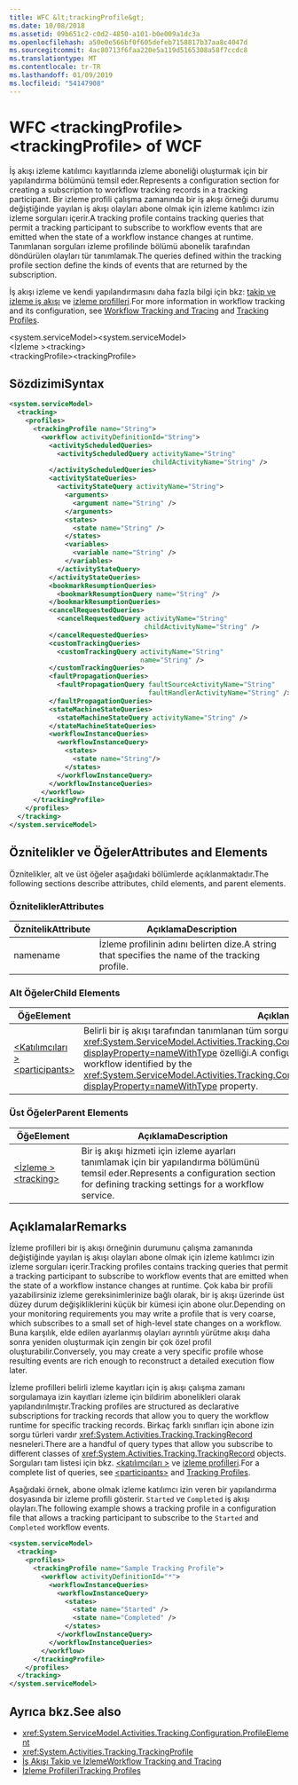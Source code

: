 ```yaml
---
title: WFC &lt;trackingProfile&gt;
ms.date: 10/08/2018
ms.assetid: 09b651c2-c0d2-4850-a101-b0e009a1dc3a
ms.openlocfilehash: a50e0e566bf0f605defeb7158817b37aa8c4047d
ms.sourcegitcommit: 4ac80713f6faa220e5a119d5165308a58f7ccdc8
ms.translationtype: MT
ms.contentlocale: tr-TR
ms.lasthandoff: 01/09/2019
ms.locfileid: "54147908"
---
```

# <a name="lttrackingprofilegt-of-wcf"></a><span data-ttu-id="0379f-102">WFC &lt;trackingProfile&gt;</span><span class="sxs-lookup"><span data-stu-id="0379f-102">&lt;trackingProfile&gt; of WCF</span></span>
<span data-ttu-id="0379f-103">İş akışı izleme katılımcı kayıtlarında izleme aboneliği oluşturmak için bir yapılandırma bölümünü temsil eder.</span><span class="sxs-lookup"><span data-stu-id="0379f-103">Represents a configuration section for creating a subscription to workflow tracking records in a tracking participant.</span></span> <span data-ttu-id="0379f-104">Bir izleme profili çalışma zamanında bir iş akışı örneği durumu değiştiğinde yayılan iş akışı olayları abone olmak için izleme katılımcı izin izleme sorguları içerir.</span><span class="sxs-lookup"><span data-stu-id="0379f-104">A tracking profile contains tracking queries that permit a tracking participant to subscribe to workflow events that are emitted when the state of a workflow instance changes at runtime.</span></span> <span data-ttu-id="0379f-105">Tanımlanan sorguları izleme profilinde bölümü abonelik tarafından döndürülen olayları tür tanımlamak.</span><span class="sxs-lookup"><span data-stu-id="0379f-105">The queries defined within the tracking profile section define the kinds of events that are returned by the subscription.</span></span>  
  
 <span data-ttu-id="0379f-106">İş akışı izleme ve kendi yapılandırmasını daha fazla bilgi için bkz: [takip ve izleme iş akışı](../../../../../docs/framework/windows-workflow-foundation/workflow-tracking-and-tracing.md) ve [izleme profilleri](../../../../../docs/framework/windows-workflow-foundation/tracking-profiles.md).</span><span class="sxs-lookup"><span data-stu-id="0379f-106">For more information in workflow tracking and its configuration, see [Workflow Tracking and Tracing](../../../../../docs/framework/windows-workflow-foundation/workflow-tracking-and-tracing.md) and [Tracking Profiles](../../../../../docs/framework/windows-workflow-foundation/tracking-profiles.md).</span></span>  
  
 <span data-ttu-id="0379f-107">\<system.serviceModel></span><span class="sxs-lookup"><span data-stu-id="0379f-107">\<system.serviceModel></span></span>  
<span data-ttu-id="0379f-108">\<İzleme ></span><span class="sxs-lookup"><span data-stu-id="0379f-108">\<tracking></span></span>  
<span data-ttu-id="0379f-109">\<trackingProfile></span><span class="sxs-lookup"><span data-stu-id="0379f-109">\<trackingProfile></span></span>  
  
## <a name="syntax"></a><span data-ttu-id="0379f-110">Sözdizimi</span><span class="sxs-lookup"><span data-stu-id="0379f-110">Syntax</span></span>  
  
```xml  
<system.serviceModel>
  <tracking>
    <profiles>
      <trackingProfile name="String">
        <workflow activityDefinitionId="String">
          <activityScheduledQueries>
            <activityScheduledQuery activityName="String"
                                    childActivityName="String" />
          </activityScheduledQueries>
          <activityStateQueries>
            <activityStateQuery activityName="String">
              <arguments>
                <argument name="String" />
              </arguments>
              <states>
                <state name="String" />
              </states>
              <variables>
                <variable name="String" />
              </variables>
            </activityStateQuery>
          </activityStateQueries>
          <bookmarkResumptionQueries>
            <bookmarkResumptionQuery name="String" />
          </bookmarkResumptionQueries>
          <cancelRequestedQueries>
            <cancelRequestedQuery activityName="String"
                                  childActivityName="String" />
          </cancelRequestedQueries>
          <customTrackingQueries>
            <customTrackingQuery activityName="String"
                                 name="String" />
          </customTrackingQueries>
          <faultPropagationQueries>
            <faultPropagationQuery faultSourceActivityName="String"
                                   faultHandlerActivityName="String" />
          </faultPropagationQueries>
          <stateMachineStateQueries>
            <stateMachineStateQuery activityName="String" />
          </stateMachineStateQueries>
          <workflowInstanceQueries>
            <workflowInstanceQuery>
              <states>
                <state name="String"/>
              </states>
            </workflowInstanceQuery>
          </workflowInstanceQueries>
        </workflow>
      </trackingProfile>
    </profiles>
  </tracking>
</system.serviceModel>
```  
  
## <a name="attributes-and-elements"></a><span data-ttu-id="0379f-111">Öznitelikler ve Öğeler</span><span class="sxs-lookup"><span data-stu-id="0379f-111">Attributes and Elements</span></span>  

<span data-ttu-id="0379f-112">Öznitelikler, alt ve üst öğeler aşağıdaki bölümlerde açıklanmaktadır.</span><span class="sxs-lookup"><span data-stu-id="0379f-112">The following sections describe attributes, child elements, and parent elements.</span></span>  
  
### <a name="attributes"></a><span data-ttu-id="0379f-113">Öznitelikler</span><span class="sxs-lookup"><span data-stu-id="0379f-113">Attributes</span></span>  
  
|<span data-ttu-id="0379f-114">Öznitelik</span><span class="sxs-lookup"><span data-stu-id="0379f-114">Attribute</span></span>|<span data-ttu-id="0379f-115">Açıklama</span><span class="sxs-lookup"><span data-stu-id="0379f-115">Description</span></span>|  
|---------------|-----------------|  
|<span data-ttu-id="0379f-116">name</span><span class="sxs-lookup"><span data-stu-id="0379f-116">name</span></span>|<span data-ttu-id="0379f-117">İzleme profilinin adını belirten dize.</span><span class="sxs-lookup"><span data-stu-id="0379f-117">A string that specifies the name of the tracking profile.</span></span>|  
  
### <a name="child-elements"></a><span data-ttu-id="0379f-118">Alt Öğeler</span><span class="sxs-lookup"><span data-stu-id="0379f-118">Child Elements</span></span>  
  
|<span data-ttu-id="0379f-119">Öğe</span><span class="sxs-lookup"><span data-stu-id="0379f-119">Element</span></span>|<span data-ttu-id="0379f-120">Açıklama</span><span class="sxs-lookup"><span data-stu-id="0379f-120">Description</span></span>|  
|-------------|-----------------|  
|[<span data-ttu-id="0379f-121">\<Katılımcıları ></span><span class="sxs-lookup"><span data-stu-id="0379f-121">\<participants></span></span>](../../../../../docs/framework/configure-apps/file-schema/windows-workflow-foundation/participants.md)|<span data-ttu-id="0379f-122">Belirli bir iş akışı tarafından tanımlanan tüm sorgularında içeren bir yapılandırma öğesi <xref:System.ServiceModel.Activities.Tracking.Configuration.ProfileWorkflowElement.ActivityDefinitionId?displayProperty=nameWithType> özelliği.</span><span class="sxs-lookup"><span data-stu-id="0379f-122">A configuration element that contains all queries for a specific workflow identified by the <xref:System.ServiceModel.Activities.Tracking.Configuration.ProfileWorkflowElement.ActivityDefinitionId?displayProperty=nameWithType> property.</span></span>|  
  
### <a name="parent-elements"></a><span data-ttu-id="0379f-123">Üst Öğeler</span><span class="sxs-lookup"><span data-stu-id="0379f-123">Parent Elements</span></span>  
  
|<span data-ttu-id="0379f-124">Öğe</span><span class="sxs-lookup"><span data-stu-id="0379f-124">Element</span></span>|<span data-ttu-id="0379f-125">Açıklama</span><span class="sxs-lookup"><span data-stu-id="0379f-125">Description</span></span>|  
|-------------|-----------------|  
|[<span data-ttu-id="0379f-126">\<İzleme ></span><span class="sxs-lookup"><span data-stu-id="0379f-126">\<tracking></span></span>](../../../../../docs/framework/configure-apps/file-schema/windows-workflow-foundation/tracking.md)|<span data-ttu-id="0379f-127">Bir iş akışı hizmeti için izleme ayarları tanımlamak için bir yapılandırma bölümünü temsil eder.</span><span class="sxs-lookup"><span data-stu-id="0379f-127">Represents a configuration section for defining tracking settings for a workflow service.</span></span>|  
  
## <a name="remarks"></a><span data-ttu-id="0379f-128">Açıklamalar</span><span class="sxs-lookup"><span data-stu-id="0379f-128">Remarks</span></span>  
 <span data-ttu-id="0379f-129">İzleme profilleri bir iş akışı örneğinin durumunu çalışma zamanında değiştiğinde yayılan iş akışı olayları abone olmak için izleme katılımcı izin izleme sorguları içerir.</span><span class="sxs-lookup"><span data-stu-id="0379f-129">Tracking profiles contains tracking queries that permit a tracking participant to subscribe to workflow events that are emitted when the state of a workflow instance changes at runtime.</span></span> <span data-ttu-id="0379f-130">Çok kaba bir profili yazabilirsiniz izleme gereksinimlerinize bağlı olarak, bir iş akışı üzerinde üst düzey durum değişikliklerini küçük bir kümesi için abone olur.</span><span class="sxs-lookup"><span data-stu-id="0379f-130">Depending on your monitoring requirements you may write a profile that is very coarse, which subscribes to a small set of high-level state changes on a workflow.</span></span> <span data-ttu-id="0379f-131">Buna karşılık, elde edilen ayarlanmış olayları ayrıntılı yürütme akışı daha sonra yeniden oluşturmak için zengin bir çok özel profil oluşturabilir.</span><span class="sxs-lookup"><span data-stu-id="0379f-131">Conversely, you may create a very specific profile whose resulting events are rich enough to reconstruct a detailed execution flow later.</span></span>  
  
 <span data-ttu-id="0379f-132">İzleme profilleri belirli izleme kayıtları için iş akışı çalışma zamanı sorgulamaya izin kayıtları izleme için bildirim abonelikleri olarak yapılandırılmıştır.</span><span class="sxs-lookup"><span data-stu-id="0379f-132">Tracking profiles are structured as declarative subscriptions for tracking records that allow you to query the workflow runtime for specific tracking records.</span></span> <span data-ttu-id="0379f-133">Birkaç farklı sınıfları için abone izin sorgu türleri vardır <xref:System.Activities.Tracking.TrackingRecord> nesneleri.</span><span class="sxs-lookup"><span data-stu-id="0379f-133">There are a handful of query types that allow you subscribe to different classes of <xref:System.Activities.Tracking.TrackingRecord> objects.</span></span> <span data-ttu-id="0379f-134">Sorguları tam listesi için bkz. [ \<katılımcıları >](../../../../../docs/framework/configure-apps/file-schema/windows-workflow-foundation/participants.md) ve [izleme profilleri](../../../../../docs/framework/windows-workflow-foundation/tracking-profiles.md).</span><span class="sxs-lookup"><span data-stu-id="0379f-134">For a complete list of queries, see [\<participants>](../../../../../docs/framework/configure-apps/file-schema/windows-workflow-foundation/participants.md) and [Tracking Profiles](../../../../../docs/framework/windows-workflow-foundation/tracking-profiles.md).</span></span>
  
<span data-ttu-id="0379f-135">Aşağıdaki örnek, abone olmak izleme katılımcı izin veren bir yapılandırma dosyasında bir izleme profili gösterir. `Started` ve `Completed` iş akışı olayları.</span><span class="sxs-lookup"><span data-stu-id="0379f-135">The following example shows a tracking profile in a configuration file that allows a tracking participant to subscribe to the `Started` and `Completed` workflow events.</span></span>  
  
```xml  
<system.serviceModel>
  <tracking>
    <profiles>
      <trackingProfile name="Sample Tracking Profile">
        <workflow activityDefinitionId="*">
          <workflowInstanceQueries>
            <workflowInstanceQuery>
              <states>
                <state name="Started" />
                <state name="Completed" />
              </states>
            </workflowInstanceQuery>
          </workflowInstanceQueries>
        </workflow>
      </trackingProfile>
    </profiles>
  </tracking>
</system.serviceModel>
```  
  
## <a name="see-also"></a><span data-ttu-id="0379f-136">Ayrıca bkz.</span><span class="sxs-lookup"><span data-stu-id="0379f-136">See also</span></span>

- <xref:System.ServiceModel.Activities.Tracking.Configuration.ProfileElement>  
- <xref:System.Activities.Tracking.TrackingProfile>  
- [<span data-ttu-id="0379f-137">İş Akışı Takip ve İzleme</span><span class="sxs-lookup"><span data-stu-id="0379f-137">Workflow Tracking and Tracing</span></span>](../../../../../docs/framework/windows-workflow-foundation/workflow-tracking-and-tracing.md)  
- [<span data-ttu-id="0379f-138">İzleme Profilleri</span><span class="sxs-lookup"><span data-stu-id="0379f-138">Tracking Profiles</span></span>](../../../../../docs/framework/windows-workflow-foundation/tracking-profiles.md)
